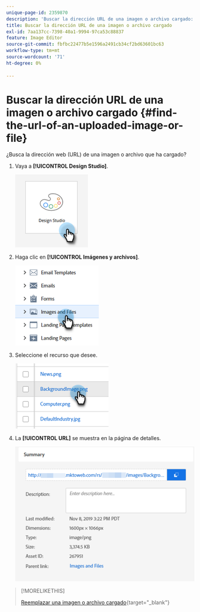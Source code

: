 ```yaml
---
unique-page-id: 2359870
description: 'Buscar la dirección URL de una imagen o archivo cargado: documentos de Marketo, documentación del producto'
title: Buscar la dirección URL de una imagen o archivo cargado
exl-id: 7aa137cc-7398-40a1-9994-97ca53c88837
feature: Image Editor
source-git-commit: fbfbc22477b5e1596a2491cb34cf2bd63601bc63
workflow-type: tm+mt
source-wordcount: '71'
ht-degree: 0%

---
```


# Buscar la dirección URL de una imagen o archivo cargado {#find-the-url-of-an-uploaded-image-or-file}

¿Busca la dirección web (URL) de una imagen o archivo que ha cargado?

1. Vaya a **[!UICONTROL Design Studio]**.

   ![](assets/find-the-url-of-an-uploaded-image-or-file-1.png)

1. Haga clic en **[!UICONTROL Imágenes y archivos]**.

   ![](assets/find-the-url-of-an-uploaded-image-or-file-2.png)

1. Seleccione el recurso que desee.

   ![](assets/find-the-url-of-an-uploaded-image-or-file-3.png)

1. La **[!UICONTROL URL]** se muestra en la página de detalles.

   ![](assets/find-the-url-of-an-uploaded-image-or-file-4.png)

>[!MORELIKETHIS]
>
>[Reemplazar una imagen o archivo cargado](/help/marketo/product-docs/demand-generation/images-and-files/replace-an-uploaded-image-or-file.md){target="_blank"}
